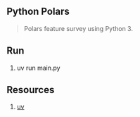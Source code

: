 Python Polars
-------------
>Polars feature survey using Python 3.

Run
---
1. uv run main.py

Resources
---------
1. [uv](https://realpython.com/python-uv/)